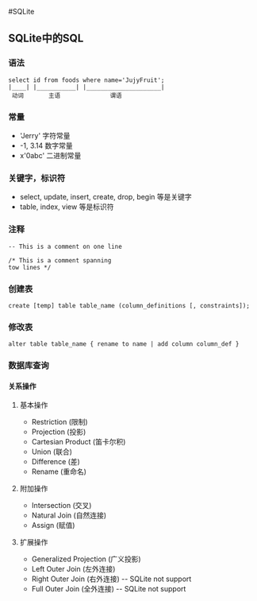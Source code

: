 #SQLite

## SQLite中的SQL

### 语法
```
select id from foods where name='JujyFruit';
|____| |___________| |_____________________|
 动词       主语              谓语
```

### 常量

- 'Jerry' 字符常量
- -1, 3.14 数字常量
- x'0abc' 二进制常量

### 关键字，标识符

- select, update, insert, create, drop, begin 等是关键字
- table, index, view 等是标识符

### 注释

`-- This is a comment on one line`
```
/* This is a comment spanning
tow lines */
```

### 创建表

`create [temp] table table_name (column_definitions [, constraints]);`

### 修改表

`alter table table_name { rename to name | add column column_def }`

### 数据库查询

#### 关系操作

1. 基本操作
    * Restriction (限制)
    * Projection (投影)
    * Cartesian Product (笛卡尔积)
    * Union (联合)
    * Difference (差)
    * Rename (重命名)

2. 附加操作
    * Intersection (交叉)
    * Natural Join (自然连接)
    * Assign (赋值)

3. 扩展操作
    * Generalized Projection (广义投影) 
    * Left Outer Join (左外连接)
    * Right Outer Join (右外连接) -- SQLite not support
    * Full Outer Join (全外连接) -- SQLite not support

